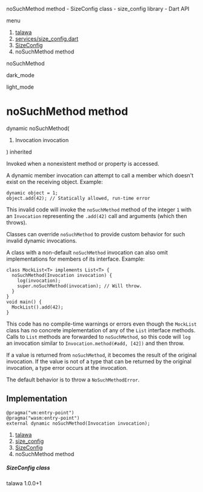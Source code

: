 




noSuchMethod method - SizeConfig class - size\_config library - Dart API







menu

1. [talawa](../../index.html)
2. [services/size\_config.dart](../../services_size_config/services_size_config-library.html)
3. [SizeConfig](../../services_size_config/SizeConfig-class.html)
4. noSuchMethod method

noSuchMethod


dark\_mode

light\_mode




# noSuchMethod method


dynamic
noSuchMethod(

1. Invocation invocation

)
inherited

Invoked when a nonexistent method or property is accessed.

A dynamic member invocation can attempt to call a member which
doesn't exist on the receiving object. Example:

```
dynamic object = 1;
object.add(42); // Statically allowed, run-time error

```

This invalid code will invoke the `noSuchMethod` method
of the integer `1` with an `Invocation` representing the
`.add(42)` call and arguments (which then throws).

Classes can override `noSuchMethod` to provide custom behavior
for such invalid dynamic invocations.

A class with a non-default `noSuchMethod` invocation can also
omit implementations for members of its interface.
Example:

```
class MockList<T> implements List<T> {
  noSuchMethod(Invocation invocation) {
    log(invocation);
    super.noSuchMethod(invocation); // Will throw.
  }
}
void main() {
  MockList().add(42);
}

```

This code has no compile-time warnings or errors even though
the `MockList` class has no concrete implementation of
any of the `List` interface methods.
Calls to `List` methods are forwarded to `noSuchMethod`,
so this code will `log` an invocation similar to
`Invocation.method(#add, [42])` and then throw.

If a value is returned from `noSuchMethod`,
it becomes the result of the original invocation.
If the value is not of a type that can be returned by the original
invocation, a type error occurs at the invocation.

The default behavior is to throw a `NoSuchMethodError`.


## Implementation

```
@pragma("vm:entry-point")
@pragma("wasm:entry-point")
external dynamic noSuchMethod(Invocation invocation);
```

 


1. [talawa](../../index.html)
2. [size\_config](../../services_size_config/services_size_config-library.html)
3. [SizeConfig](../../services_size_config/SizeConfig-class.html)
4. noSuchMethod method

##### SizeConfig class





talawa
1.0.0+1






